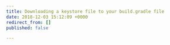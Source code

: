 ```yaml
---
title: Downloading a keystore file to your build.gradle file
date: 2018-12-03 15:12:09 +0000
redirect_from: []
published: false

---
```

